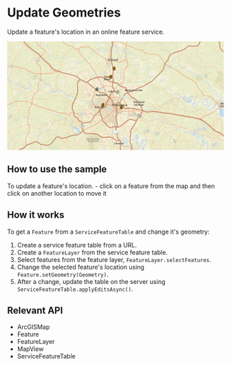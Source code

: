 <h1>Update Geometries</h1>

<p>Update a feature's location in an online feature service.</p>

<p><img src="UpdateGeometries.gif"/></p>

<h2>How to use the sample</h2>

<p>To update a feature's location.
 - click on a feature from the map and then click on another location to move it</p>

<h2>How it works</h2>

<p>To get a <code>Feature</code> from a <code>ServiceFeatureTable</code> and change it's geometry:</p>

<ol>
 <li>Create a service feature table from a URL.</li>
 <li>Create a <code>FeatureLayer</code> from the service feature table.</li>
 <li>Select features from the feature layer, <code>FeatureLayer.selectFeatures</code>.</li>
 <li>Change the selected feature's location using <code>Feature.setGeometry(Geometry)</code>.</li>
 <li>After a change, update the table on the server using <code>ServiceFeatureTable.applyEditsAsync()</code>.</li>
</ol>

<h2>Relevant API</h2>

<ul>
 <li>ArcGISMap</li>
 <li>Feature</li>
 <li>FeatureLayer</li>
 <li>MapView</li>
 <li>ServiceFeatureTable</li>
</ul>
